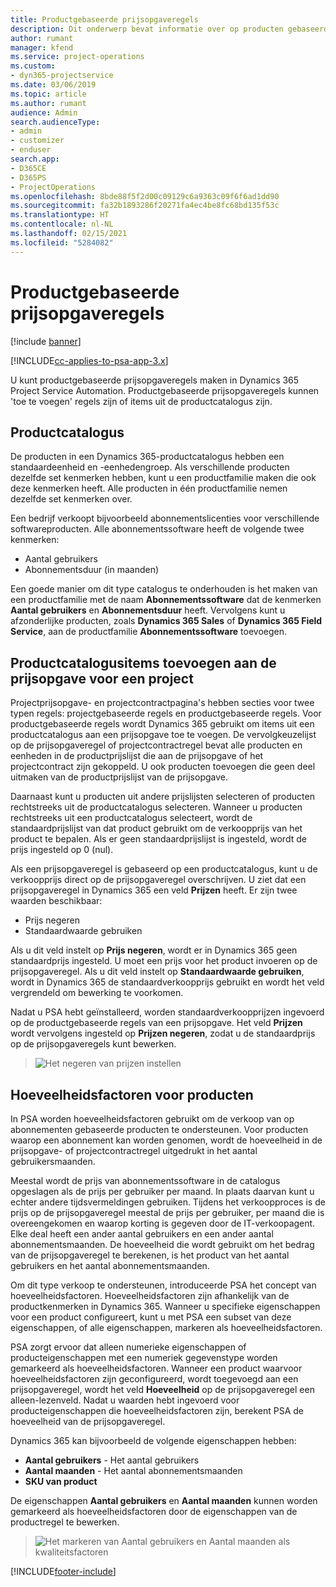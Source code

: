 ```yaml
---
title: Productgebaseerde prijsopgaveregels
description: Dit onderwerp bevat informatie over op producten gebaseerde prijsopgaveregels.
author: rumant
manager: kfend
ms.service: project-operations
ms.custom:
- dyn365-projectservice
ms.date: 03/06/2019
ms.topic: article
ms.author: rumant
audience: Admin
search.audienceType:
- admin
- customizer
- enduser
search.app:
- D365CE
- D365PS
- ProjectOperations
ms.openlocfilehash: 8bde88f5f2d00c09129c6a9363c09f6f6ad1dd90
ms.sourcegitcommit: fa32b1893286f20271fa4ec4be8fc68bd135f53c
ms.translationtype: HT
ms.contentlocale: nl-NL
ms.lasthandoff: 02/15/2021
ms.locfileid: "5284082"
---
```

# <a name="product-based-quote-lines"></a>Productgebaseerde prijsopgaveregels

[!include [banner](../includes/psa-now-project-operations.md)]

[!INCLUDE[cc-applies-to-psa-app-3.x](../includes/cc-applies-to-psa-app-3x.md)]


U kunt productgebaseerde prijsopgaveregels maken in Dynamics 365 Project Service Automation. Productgebaseerde prijsopgaveregels kunnen 'toe te voegen' regels zijn of items uit de productcatalogus zijn.

## <a name="product-catalog"></a>Productcatalogus

De producten in een Dynamics 365-productcatalogus hebben een standaardeenheid en -eenhedengroep. Als verschillende producten dezelfde set kenmerken hebben, kunt u een productfamilie maken die ook deze kenmerken heeft. Alle producten in één productfamilie nemen dezelfde set kenmerken over.

Een bedrijf verkoopt bijvoorbeeld abonnementslicenties voor verschillende softwareproducten. Alle abonnementssoftware heeft de volgende twee kenmerken:

- Aantal gebruikers 
- Abonnementsduur (in maanden)

Een goede manier om dit type catalogus te onderhouden is het maken van een productfamilie met de naam **Abonnementssoftware** dat de kenmerken **Aantal gebruikers** en **Abonnementsduur** heeft. Vervolgens kunt u afzonderlijke producten, zoals **Dynamics 365 Sales** of **Dynamics 365 Field Service**, aan de productfamilie **Abonnementssoftware** toevoegen.

## <a name="adding-product-catalog-items-to-a-project-quote"></a>Productcatalogusitems toevoegen aan de prijsopgave voor een project

Projectprijsopgave- en projectcontractpagina's hebben secties voor twee typen regels: projectgebaseerde regels en productgebaseerde regels. Voor productgebaseerde regels wordt Dynamics 365 gebruikt om items uit een productcatalogus aan een prijsopgave toe te voegen. De vervolgkeuzelijst op de prijsopgaveregel of projectcontractregel bevat alle producten en eenheden in de productprijslijst die aan de prijsopgave of het projectcontract zijn gekoppeld. U ook producten toevoegen die geen deel uitmaken van de productprijslijst van de prijsopgave.

Daarnaast kunt u producten uit andere prijslijsten selecteren of producten rechtstreeks uit de productcatalogus selecteren. Wanneer u producten rechtstreeks uit een productcatalogus selecteert, wordt de standaardprijslijst van dat product gebruikt om de verkoopprijs van het product te bepalen. Als er geen standaardprijslijst is ingesteld, wordt de prijs ingesteld op 0 (nul).

Als een prijsopgaveregel is gebaseerd op een productcatalogus, kunt u de verkoopprijs direct op de prijsopgaveregel overschrijven. U ziet dat een prijsopgaveregel in Dynamics 365 een veld **Prijzen** heeft. Er zijn twee waarden beschikbaar:

- Prijs negeren  
- Standaardwaarde gebruiken

Als u dit veld instelt op **Prijs negeren**, wordt er in Dynamics 365 geen standaardprijs ingesteld. U moet een prijs voor het product invoeren op de prijsopgaveregel. Als u dit veld instelt op **Standaardwaarde gebruiken**, wordt in Dynamics 365 de standaardverkoopprijs gebruikt en wordt het veld vergrendeld om bewerking te voorkomen.

Nadat u PSA hebt geïnstalleerd, worden standaardverkoopprijzen ingevoerd op de productgebaseerde regels van een prijsopgave. Het veld **Prijzen** wordt vervolgens ingesteld op **Prijzen negeren**, zodat u de standaardprijs op de prijsopgaveregels kunt bewerken.

> ![Het negeren van prijzen instellen](media/basic-guide-10.png)
 
## <a name="quantity-factors-for-products"></a>Hoeveelheidsfactoren voor producten

In PSA worden hoeveelheidsfactoren gebruikt om de verkoop van op abonnementen gebaseerde producten te ondersteunen. Voor producten waarop een abonnement kan worden genomen, wordt de hoeveelheid in de prijsopgave- of projectcontractregel uitgedrukt in het aantal gebruikersmaanden.

Meestal wordt de prijs van abonnementssoftware in de catalogus opgeslagen als de prijs per gebruiker per maand. In plaats daarvan kunt u echter andere tijdsvermeldingen gebruiken. Tijdens het verkoopproces is de prijs op de prijsopgaveregel meestal de prijs per gebruiker, per maand die is overeengekomen en waarop korting is gegeven door de IT-verkoopagent. Elke deal heeft een ander aantal gebruikers en een ander aantal abonnementsmaanden. De hoeveelheid die wordt gebruikt om het bedrag van de prijsopgaveregel te berekenen, is het product van het aantal gebruikers en het aantal abonnementsmaanden.

Om dit type verkoop te ondersteunen, introduceerde PSA het concept van hoeveelheidsfactoren. Hoeveelheidsfactoren zijn afhankelijk van de productkenmerken in Dynamics 365. Wanneer u specifieke eigenschappen voor een product configureert, kunt u met PSA een subset van deze eigenschappen, of alle eigenschappen, markeren als hoeveelheidsfactoren.

PSA zorgt ervoor dat alleen numerieke eigenschappen of producteigenschappen met een numeriek gegevenstype worden gemarkeerd als hoeveelheidsfactoren. Wanneer een product waarvoor hoeveelheidsfactoren zijn geconfigureerd, wordt toegevoegd aan een prijsopgaveregel, wordt het veld **Hoeveelheid** op de prijsopgaveregel een alleen-lezenveld. Nadat u waarden hebt ingevoerd voor producteigenschappen die hoeveelheidsfactoren zijn, berekent PSA de hoeveelheid van de prijsopgaveregel.

Dynamics 365 kan bijvoorbeeld de volgende eigenschappen hebben: 

- **Aantal gebruikers** - Het aantal gebruikers 
- **Aantal maanden** - Het aantal abonnementsmaanden
- **SKU van product** 

De eigenschappen **Aantal gebruikers** en **Aantal maanden** kunnen worden gemarkeerd als hoeveelheidsfactoren door de eigenschappen van de productregel te bewerken. 

> ![Het markeren van Aantal gebruikers en Aantal maanden als kwaliteitsfactoren](media/basic-guide-11.png)
 


[!INCLUDE[footer-include](../includes/footer-banner.md)]